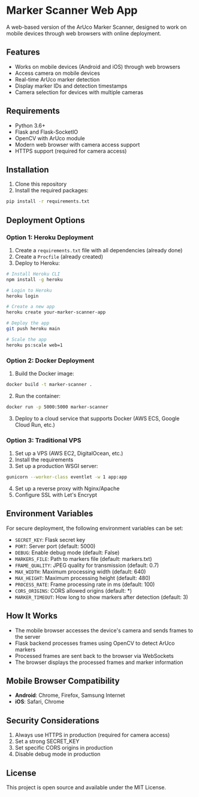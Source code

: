 # Marker Scanner Web App

A web-based version of the ArUco Marker Scanner, designed to work on mobile devices through web browsers with online deployment.

## Features

- Works on mobile devices (Android and iOS) through web browsers
- Access camera on mobile devices
- Real-time ArUco marker detection
- Display marker IDs and detection timestamps
- Camera selection for devices with multiple cameras

## Requirements

- Python 3.6+
- Flask and Flask-SocketIO
- OpenCV with ArUco module
- Modern web browser with camera access support
- HTTPS support (required for camera access)

## Installation

1. Clone this repository
2. Install the required packages:

```bash
pip install -r requirements.txt
```

## Deployment Options

### Option 1: Heroku Deployment

1. Create a `requirements.txt` file with all dependencies (already done)
2. Create a `Procfile` (already created)
3. Deploy to Heroku:

```bash
# Install Heroku CLI
npm install -g heroku

# Login to Heroku
heroku login

# Create a new app
heroku create your-marker-scanner-app

# Deploy the app
git push heroku main

# Scale the app
heroku ps:scale web=1
```

### Option 2: Docker Deployment

1. Build the Docker image:

```bash
docker build -t marker-scanner .
```

2. Run the container:

```bash
docker run -p 5000:5000 marker-scanner
```

3. Deploy to a cloud service that supports Docker (AWS ECS, Google Cloud Run, etc.)

### Option 3: Traditional VPS

1. Set up a VPS (AWS EC2, DigitalOcean, etc.)
2. Install the requirements
3. Set up a production WSGI server:

```bash
gunicorn --worker-class eventlet -w 1 app:app
```

4. Set up a reverse proxy with Nginx/Apache
5. Configure SSL with Let's Encrypt

## Environment Variables

For secure deployment, the following environment variables can be set:

- `SECRET_KEY`: Flask secret key
- `PORT`: Server port (default: 5000)
- `DEBUG`: Enable debug mode (default: False)
- `MARKERS_FILE`: Path to markers file (default: markers.txt)
- `FRAME_QUALITY`: JPEG quality for transmission (default: 0.7)
- `MAX_WIDTH`: Maximum processing width (default: 640)
- `MAX_HEIGHT`: Maximum processing height (default: 480)
- `PROCESS_RATE`: Frame processing rate in ms (default: 100)
- `CORS_ORIGINS`: CORS allowed origins (default: *)
- `MARKER_TIMEOUT`: How long to show markers after detection (default: 3)

## How It Works

- The mobile browser accesses the device's camera and sends frames to the server
- Flask backend processes frames using OpenCV to detect ArUco markers
- Processed frames are sent back to the browser via WebSockets
- The browser displays the processed frames and marker information

## Mobile Browser Compatibility

- **Android**: Chrome, Firefox, Samsung Internet
- **iOS**: Safari, Chrome

## Security Considerations

1. Always use HTTPS in production (required for camera access)
2. Set a strong SECRET_KEY
3. Set specific CORS origins in production
4. Disable debug mode in production

## License

This project is open source and available under the MIT License. 